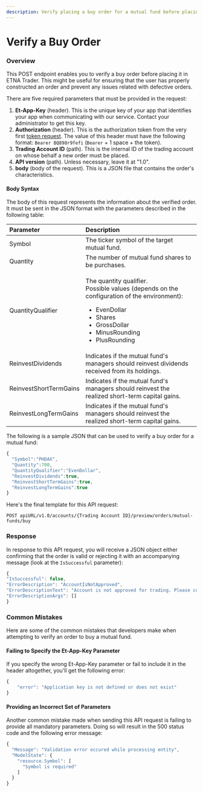 ```yaml
---
description: Verify placing a buy order for a mutual fund before placing it on the exchange
---
```


# Verify a Buy Order

### Overview

This POST endpoint enables you to verify a buy order before placing it in ETNA Trader. This might be useful for ensuring that the user has properly constructed an order and prevent any issues related with defective orders.

There are five required parameters that must be provided in the request:

1. **Et-App-Key** \(header\). This is the unique key of your app that identifies your app when communicating with our service. Contact your administrator to get this key.
2. **Authorization** \(header\). This is the authorization token from the very first [token request](../../authentication/requesting-tokens/). The value of this header must have the following format: `Bearer BQ898r9fefi` \(`Bearer` + 1 space + the token\).
3. **Trading Account ID** \(path\). This is the internal ID of the trading account on whose behalf a new order must be placed. 
4. **API version** \(path\). Unless necessary, leave it at "1.0".
5. **body** \(body of the request\). This is a JSON file that contains the order's characteristics. 

#### Body Syntax

The body of this request represents the information about the verified order. It must be sent in the JSON format with the parameters described in the following table:

<table>
  <thead>
    <tr>
      <th style="text-align:left">Parameter</th>
      <th style="text-align:left">Description</th>
    </tr>
  </thead>
  <tbody>
    <tr>
      <td style="text-align:left">Symbol</td>
      <td style="text-align:left">The ticker symbol of the target mutual fund.</td>
    </tr>
    <tr>
      <td style="text-align:left">Quantity</td>
      <td style="text-align:left">The number of mutual fund shares to be purchases.</td>
    </tr>
    <tr>
      <td style="text-align:left">QuantityQualifier</td>
      <td style="text-align:left">
        <p>The quantity qualifier.
          <br />Possible values (depends on the configuration of the environment):</p>
        <ul>
          <li>EvenDollar</li>
          <li>Shares</li>
          <li>GrossDollar</li>
          <li>MinusRounding</li>
          <li>PlusRounding</li>
        </ul>
      </td>
    </tr>
    <tr>
      <td style="text-align:left">ReinvestDividends</td>
      <td style="text-align:left">Indicates if the mutual fund&apos;s managers should reinvest dividends
        received from its holdings.</td>
    </tr>
    <tr>
      <td style="text-align:left">ReinvestShortTermGains</td>
      <td style="text-align:left">Indicates if the mutual fund&apos;s managers should reinvest the realized
        short-term capital gains.</td>
    </tr>
    <tr>
      <td style="text-align:left">ReinvestLongTermGains</td>
      <td style="text-align:left">Indicates if the mutual fund&apos;s managers should reinvest the realized
        short-term capital gains.</td>
    </tr>
  </tbody>
</table>

The following is a sample JSON that can be used to verify a buy order for a mutual fund:

```javascript
{
  "Symbol":"PHDAX",
  "Quantity":700,
  "QuantityQualifier":"EvenDollar",
  "ReinvestDividends":true,
  "ReinvestShortTermGains":true,
  "ReinvestLongTermGains":true
}
```

Here's the final template for this API request:

```text
POST apiURL/v1.0/accounts/{Trading Account ID}/preview/orders/mutual-funds/buy
```

### Response

In response to this API request, you will receive a JSON object either confirming that the order is valid or rejecting it with an accompanying message \(look at the `IsSuccessful` parameter\):

```javascript
{ 
"IsSuccessful": false, 
"ErrorDescription": "AccountIsNotApproved", 
"ErrorDescriptionText": "Account is not approved for trading. Please contact our support team.", 
"ErrorDescriptionArgs": [] 
}
```

### Common Mistakes

Here are some of the common mistakes that developers make when attempting to verify an order to buy a mutual fund.

#### Failing to Specify the Et-App-Key Parameter

If you specify the wrong Et-App-Key parameter or fail to include it in the header altogether, you'll get the following error:

```javascript
{
    "error": "Application key is not defined or does not exist"
}
```

#### Providing an Incorrect Set of Parameters

Another common mistake made when sending this API request is failing to provide all mandatory parameters. Doing so will result in the 500 status code and the following error message:

```javascript
{
  "Message": "Validation error occured while processing entity",
  "ModelState": {
    "resource.Symbol": [
      "Symbol is required"
    ]
  }
}
```

